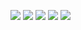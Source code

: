 ![](https://github-profile-summary-cards.vercel.app/api/cards/profile-details?username=moonheart&theme=github)
![](http://github-profile-summary-cards.vercel.app/api/cards/stats?username=moonheart&theme=github)
![](http://github-profile-summary-cards.vercel.app/api/cards/repos-per-language?username=moonheart&theme=github)
![](http://github-profile-summary-cards.vercel.app/api/cards/most-commit-language?username=moonheart&theme=github)
![](http://github-profile-summary-cards.vercel.app/api/cards/productive-time?username=moonheart&theme=github&utcOffset=08)
